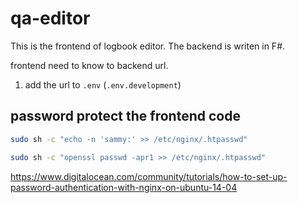 # qa-editor

This is the frontend of logbook editor. The backend is writen in F#.

frontend need to know to backend url.

1. add the url to `.env` (`.env.development`)


## password protect the frontend code

```sh
sudo sh -c "echo -n 'sammy:' >> /etc/nginx/.htpasswd"
```

```sh
sudo sh -c "openssl passwd -apr1 >> /etc/nginx/.htpasswd"
```

https://www.digitalocean.com/community/tutorials/how-to-set-up-password-authentication-with-nginx-on-ubuntu-14-04